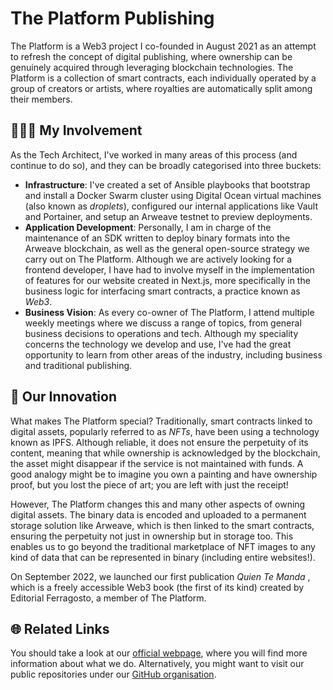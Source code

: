 # The Platform Publishing

The Platform is a Web3 project I co-founded in August 2021 as an attempt to refresh the concept of digital publishing, where ownership can be genuinely acquired through leveraging blockchain technologies. The Platform is a collection of smart contracts, each individually operated by a group of creators or artists, where royalties are automatically split among their members.

## 👨🏻‍💻 My Involvement

As the Tech Architect, I've worked in many areas of this process (and continue to do so), and they can be broadly categorised into three buckets:

* **Infrastructure**: I've created a set of Ansible playbooks that bootstrap and install a Docker Swarm cluster using Digital Ocean virtual machines (also known as *droplets*), configured our internal applications like Vault and Portainer, and setup an Arweave testnet to preview deployments.
* **Application Development**: Personally, I am in charge of the maintenance of an SDK written to deploy binary formats into the Arweave blockchain, as well as the general open-source strategy we carry out on The Platform. Although we are actively looking for a frontend developer, I have had to involve myself in the implementation of features for our website created in Next.js, more specifically in the business logic for interfacing smart contracts, a practice known as *Web3*.
* **Business Vision**: As every co-owner of The Platform, I attend multiple weekly meetings where we discuss a range of topics, from general business decisions to operations and tech. Although my speciality concerns the technology we develop and use, I've had the great opportunity to learn from other areas of the industry, including business and traditional publishing.

## 🦄 Our Innovation

What makes The Platform special? Traditionally, smart contracts linked to digital assets, popularly referred to as *NFTs*, have been using a technology known as IPFS. Although reliable, it does not ensure the perpetuity of its content, meaning that while ownership is acknowledged by the blockchain, the asset might disappear if the service is not maintained with funds. A good analogy might be to imagine you own a painting and have ownership proof, but you lost the piece of art; you are left with just the receipt!

However, The Platform changes this and many other aspects of owning digital assets. The binary data is encoded and uploaded to a permanent storage solution like Arweave, which is then linked to the smart contracts, ensuring the perpetuity not just in ownership but in storage too. This enables us to go beyond the traditional marketplace of NFT images to any kind of data that can be represented in binary (including entire websites!).

On September 2022, we launched our first publication  *Quien Te Manda* , which is a freely accessible Web3 book (the first of its kind) created by Editorial Ferragosto, a member of The Platform.

## 🌐 Related Links

You should take a look at our [official webpage](https://www.theplatform.studio), where you will find more information about what we do. Alternatively, you might want to visit our public repositories under our [GitHub organisation](https://github.com/ThePlatformPublishing).
